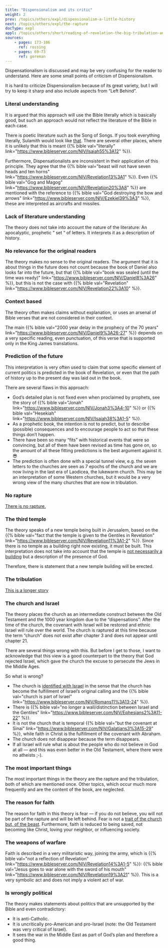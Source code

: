 ```yaml
---
title: "Dispensionalism and its critic"
weight: 2
prev: /topics/others/expl/dispensionalism-a-little-history
next: /topics/others/expl/the-rapture
docType: expl
appl: /topics/others/short/reading-of-revelation-the-big-tribulation-and-the-rapture
sources: 
    - pages: 173-186
      ref: rossing
    - pages: 69–73
      ref: goreman
---
```


Dispensationalism is discussed and may be very confusing for the reader to understand. Here are some small points of criticism of Dispensionalism.

It is hard to criticize Dispensionalism because of its great variety, but I will try to keep it sharp and also include aspects from “Left Behind”.

### Literal understanding

<a name="dac4"></a>
It is argued that this approach will use the Bible literally which is basically good, but such an approach would not reflect the literature of the Bible in each case.

There is poetic literature such as the Song of Songs. If you took everything literally, Sulamith would look like [that](https://www.pinterest.com/pin/414894184412811101/). There are several other places, where it is unlikely that this is meant {{% bible val="literally" link="https://www.bibleserver.com/NIV/Isaiah55%3A12" %}}.

Furthermore, Dispensationalists are inconsistent in their application of this principle. They agree that the {{% bible val="beast will not have seven heads and ten horns" link="https://www.bibleserver.com/NIV/Revelation13%3A1" %}}. Even {{% bible val="Gog and Magog" link="https://www.bibleserver.com/NIV/Revelation20%3A8" %}} are mentioned with the reference to {{% bible val="God destroying the bow and arrows" link="https://www.bibleserver.com/NIV/Ezekiel39%3A3" %}}, these are interpreted as aircrafts and missiles.

### Lack of literature understanding

<a name="6ad3"></a>
The theory does not take into account the nature of the literature: An apocalyptic, prophetic “ set “ of letters. It interprets it as a description of history.

### No relevance for the original readers

<a name="ae8f"></a>
The theory makes no sense to the original readers. The argument that it is about things in the future does not count because the book of Daniel also looks far into the future, but that {{% bible val="book was sealed (until the time was ready)" link="https://www.bibleserver.com/NIV/Daniel8%3A26" %}}, but this is not the case with {{% bible val="Revelation" link="https://www.bibleserver.com/NIV/Revelation22%3A10" %}}.

### Context based

<a name="eba9"></a>
The theory often makes claims without explanation, or uses an arsenal of Bible verses that are not considered in their context.

The main {{% bible val="2000 year delay in the prophecy of the 70 years" link="https://www.bibleserver.com/NIV/Daniel9%3A26-27" %}} depends on a very specific reading, even punctuation, of this verse that is supported only in the King James translations.

### Prediction of the future

<a name="96d8"></a>
This interpretation is very often used to claim that some specific element of current politics is predicted in the book of Revelation, or even that the path of history up to the present day was laid out in the book.

There are several flaws in this approach:

- God’s detailed plan is not fixed even when proclaimed by prophets, see the story of {{% bible val="Jonah" link="https://www.bibleserver.com/NIV/Jonah3%3A4-10" %}} or {{% bible val="Hesekiah" link="https://www.bibleserver.com/NIV/Isaiah38%3A1-5" %}}.
- As a prophetic book, the intention is not to predict, but to describe (possible) consequences and to encourage people to act so that these things don’t happen.
- There have been so many “fits” with historical events that were so convincing, but all of them have been revised as time has gone on, so the amount of all these fitting predictions is the best argument against it. 😎
- The prediction is often done with a special tunnel view, e.g. the seven letters to the churches are seen as 7 epochs of the church and we are now living in the last era of Laodicea, the lukewarm church. This may be an interpretation of some Western churches, but it would be a very wrong view of the many churches that are now in tribulation.

### No rapture

<a name="436d"></a>
[There is no rapture.](/topics/others/expl/the-rapture)

### The third temple

<a name="3d3b"></a>
The theory speaks of a new temple being built in Jerusalem, based on the {{% bible val="fact that the temple is given to the Gentiles in Revelation" link="https://www.bibleserver.com/NIV/Revelation11%3A1-2" %}}. Since there is no temple as a building right now existing, it must be built. This interpretation does not take into account that the temple is [not necessarily a building](/bible/keyword/expl/the-temple-and-the-presence-of-god) but a description of the presence of God.

Therefore, there is statement that a new temple building will be erected.

### The tribulation

<a name="629d"></a>
[This is a longer story](/content/army/expl/the-end-time-and-the-great-tribulation)

### The church and Israel

<a name="40c6"></a>
The theory places the church as an intermediate construct between the Old Testament and the 1000 year kingdom due to the “dispensations”: After the time of the church, the covenant with Israel will be restored and ethnic Israel will rule over the world. The church is raptured at this time because the term “church” does not exist after chapter 3 and does not appear until chapter 21.

There are several things wrong with this. But before I get to those, I want to acknowledge that this view is a good counterpart to the theory that God rejected Israel, which gave the church the excuse to persecute the Jews in the Middle Ages.

So what is wrong?

- The church is [identified with Israel](/background/israel/expl/the-church-is-part-of-israel) in the sense that the church has become the fulfillment of Israel’s original calling and the {{% bible val="church is part of Israel" link="https://www.bibleserver.com/NIV/Romans11%3A13-24" %}}.
- There is {{% bible val="no longer a wall/distinction between Israel and the Gentiles" link="https://www.bibleserver.com/NIV/Ephesians2%3A11-22" %}}.
- It is not the church that is temporal {{% bible val="but the covenant at Sinai" link="https://www.bibleserver.com/NIV/Galatians3%3A15-29" %}}, while faith in Christ is the fulfillment of the covenant with Abraham.
- The church does not disappear because the term disappears.
- If all Israel will rule what is about the people who do not believe in God at all — and this was even better in the Old Testament, where there were no atheists ;-).

### The most important things

<a name="e917"></a>
The most important things in the theory are the rapture and the tribulation, both of which are mentioned once. Other topics, which occur much more frequently and are the content of the book, are neglected.

### The reason for faith

<a name="9d26"></a>
The reason for faith in this theory is fear — if you do not believe, you will not be part of the rapture and will be left behind. Fear is not a [trait of the church but, of the beast](/content/beasts/expl/the-nature-of-the-beast-in-the-book-of-revelation). Furthermore, faith is reduced to being saved, not becoming like Christ, loving your neighbor, or influencing society.

### The weapons of warfare

<a name="14cf"></a>
Faith is described in a very militaristic way, joining the army, which is {{% bible val="not a reflection of Revelation" link="https://www.bibleserver.com/NIV/Revelation14%3A1-5" %}}: {{% bible val="Jesus goes to war alone with the sword of his mouth" link="https://www.bibleserver.com/NIV/Revelation19%3A21" %}}. This is a very symbolic act and does not imply a violent act of war.

### Is wrongly political

<a name="3bc8"></a>
The theory makes statements about politics that are unsupported by the Bible and even contradictory:

- It is anti-Catholic.
- It is uncritically pro-American and pro-Israel (note: the Old Testament was very critical of Israel).
- It sees the war in the Middle East as part of God’s plan and therefore a good thing.
